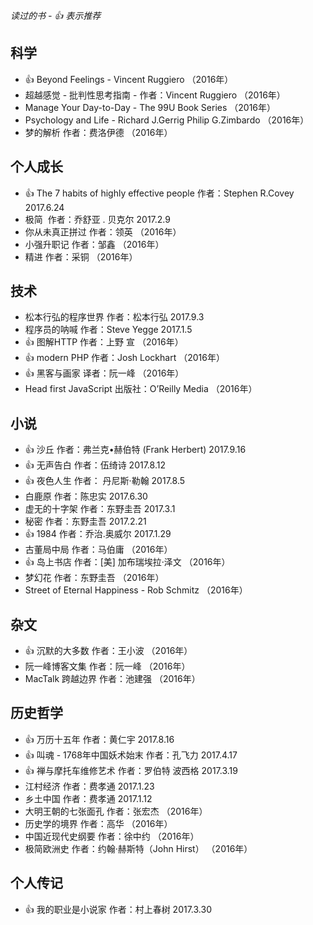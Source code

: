 
*读过的书  -  :thumbsup: 表示推荐*

## 科学
*  :thumbsup: Beyond Feelings - Vincent Ruggiero （2016年）
*  超越感觉 - 批判性思考指南 - 作者：Vincent Ruggiero （2016年）
*  Manage Your Day-to-Day - The 99U Book Series （2016年）
*  Psychology and Life - Richard J.Gerrig Philip G.Zimbardo （2016年）
*  梦的解析 作者：费洛伊德 （2016年）

## 个人成长
* :thumbsup: The 7 habits of highly effective people 作者：Stephen R.Covey 2017.6.24
* 极简  作者：乔舒亚 . 贝克尔 2017.2.9
* 你从未真正拼过 作者：领英 （2016年）
* 小强升职记 作者：邹鑫 （2016年）
* 精进 作者：采铜 （2016年）

## 技术
* 松本行弘的程序世界 作者：松本行弘 2017.9.3
* 程序员的呐喊 作者：Steve Yegge 2017.1.5
* :thumbsup: 图解HTTP 作者：上野 宣 （2016年）
* :thumbsup: modern PHP 作者：Josh Lockhart （2016年）
* :thumbsup: 黑客与画家 译者：阮一峰 （2016年）
* Head first JavaScript 出版社：O’Reilly Media （2016年）

## 小说
* :thumbsup: 沙丘 作者：弗兰克•赫伯特 (Frank Herbert) 2017.9.16
* :thumbsup: 无声告白 作者：伍绮诗 2017.8.12
* :thumbsup: 夜色人生 作者： 丹尼斯·勒翰 2017.8.5
* 白鹿原 作者：陈忠实 2017.6.30
* 虚无的十字架 作者：东野圭吾 2017.3.1
* 秘密 作者：东野圭吾 2017.2.21
* :thumbsup: 1984 作者：乔治.奥威尔 2017.1.29
* 古董局中局 作者：马伯庸 （2016年）
* :thumbsup: 岛上书店 作者：[美] 加布瑞埃拉·泽文 （2016年）
* 梦幻花 作者：东野圭吾 （2016年）
* Street of Eternal Happiness - Rob Schmitz （2016年）

## 杂文
* :thumbsup:  沉默的大多数 作者：王小波 （2016年）
* 阮一峰博客文集 作者：阮一峰 （2016年）
* MacTalk 跨越边界 作者：池建强 （2016年）

## 历史哲学
* :thumbsup: 万历十五年 作者：黄仁宇 2017.8.16
* :thumbsup: 叫魂 - 1768年中国妖术始末 作者：孔飞力 2017.4.17
* :thumbsup: 禅与摩托车维修艺术 作者：罗伯特 波西格 2017.3.19
* 江村经济 作者：费孝通 2017.1.23
* 乡土中国 作者：费孝通 2017.1.12
* 大明王朝的七张面孔 作者：张宏杰 （2016年）
* 历史学的境界 作者：高华 （2016年）
* 中国近现代史纲要 作者：徐中约 （2016年）
* 极简欧洲史 作者：约翰·赫斯特（John Hirst） （2016年）

## 个人传记
* :thumbsup: 我的职业是小说家 作者：村上春树 2017.3.30
